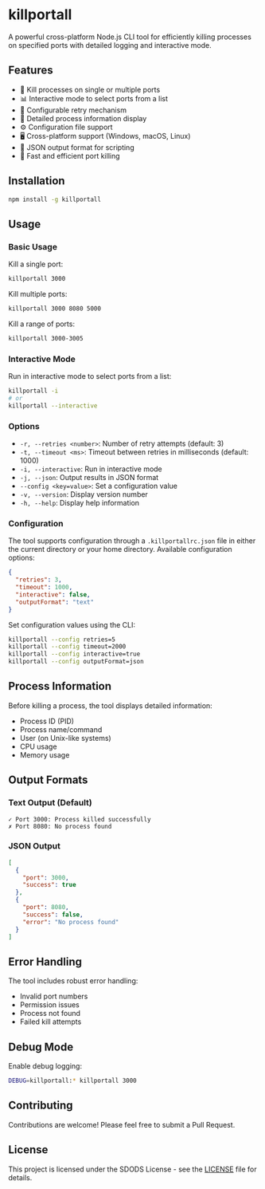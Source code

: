 # killportall

A powerful cross-platform Node.js CLI tool for efficiently killing processes on specified ports with detailed logging and interactive mode.

## Features

- 🎯 Kill processes on single or multiple ports
- 📊 Interactive mode to select ports from a list
- 🔄 Configurable retry mechanism
- 📝 Detailed process information display
- ⚙️ Configuration file support
- 🖥️ Cross-platform support (Windows, macOS, Linux)
- 🎨 JSON output format for scripting
- 🚀 Fast and efficient port killing

## Installation

```bash
npm install -g killportall
```

## Usage

### Basic Usage

Kill a single port:
```bash
killportall 3000
```

Kill multiple ports:
```bash
killportall 3000 8080 5000
```

Kill a range of ports:
```bash
killportall 3000-3005
```

### Interactive Mode

Run in interactive mode to select ports from a list:
```bash
killportall -i
# or
killportall --interactive
```

### Options

- `-r, --retries <number>`: Number of retry attempts (default: 3)
- `-t, --timeout <ms>`: Timeout between retries in milliseconds (default: 1000)
- `-i, --interactive`: Run in interactive mode
- `-j, --json`: Output results in JSON format
- `--config <key=value>`: Set a configuration value
- `-v, --version`: Display version number
- `-h, --help`: Display help information

### Configuration

The tool supports configuration through a `.killportallrc.json` file in either the current directory or your home directory. Available configuration options:

```json
{
  "retries": 3,
  "timeout": 1000,
  "interactive": false,
  "outputFormat": "text"
}
```

Set configuration values using the CLI:
```bash
killportall --config retries=5
killportall --config timeout=2000
killportall --config interactive=true
killportall --config outputFormat=json
```

## Process Information

Before killing a process, the tool displays detailed information:
- Process ID (PID)
- Process name/command
- User (on Unix-like systems)
- CPU usage
- Memory usage

## Output Formats

### Text Output (Default)
```
✓ Port 3000: Process killed successfully
✗ Port 8080: No process found
```

### JSON Output
```json
[
  {
    "port": 3000,
    "success": true
  },
  {
    "port": 8080,
    "success": false,
    "error": "No process found"
  }
]
```

## Error Handling

The tool includes robust error handling:
- Invalid port numbers
- Permission issues
- Process not found
- Failed kill attempts

## Debug Mode

Enable debug logging:
```bash
DEBUG=killportall:* killportall 3000
```

## Contributing

Contributions are welcome! Please feel free to submit a Pull Request.

## License

This project is licensed under the SDODS License - see the [LICENSE](LICENSE) file for details.
